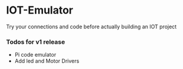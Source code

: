 # IOT-Emulator
Try your connections and code before actually building an IOT project

### Todos for v1 release

 - Pi code emulator
 - Add led and Motor Drivers
 
 
